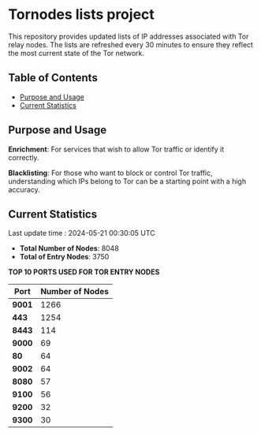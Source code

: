 # Tornodes lists project

This repository provides updated lists of IP addresses associated with Tor relay nodes. The lists are refreshed every 30 minutes to ensure they reflect the most current state of the Tor network.

## Table of Contents

- [Purpose and Usage](#purpose-and-usage)
- [Current Statistics](#current-statistics)


## Purpose and Usage

**Enrichment**: For services that wish to allow Tor traffic or identify it correctly.

**Blacklisting**: For those who want to block or control Tor traffic, understanding which IPs belong to Tor can be a starting point with a high accuracy.

## Current Statistics

Last update time : 2024-05-21 00:30:05 UTC

- **Total Number of Nodes**: 8048
- **Total of Entry Nodes**: 3750

**TOP 10 PORTS USED FOR TOR ENTRY NODES**

| **Port** | **Number of Nodes** |
|------|-----------------|
| **9001**   | 1266  |
| **443**   | 1254  |
| **8443**   | 114  |
| **9000**   | 69  |
| **80**   | 64  |
| **9002**   | 64  |
| **8080**   | 57  |
| **9100**   | 56  |
| **9200**   | 32  |
| **9300**   | 30  |

